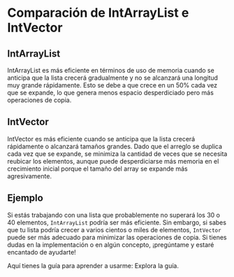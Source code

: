 # Comparación de IntArrayList e IntVector

## IntArrayList
IntArrayList es más eficiente en términos de uso de memoria cuando se anticipa que la lista crecerá gradualmente y no se alcanzará una longitud muy grande rápidamente. Esto se debe a que crece en un 50% cada vez que se expande, lo que genera menos espacio desperdiciado pero más operaciones de copia. 

## IntVector
IntVector es más eficiente cuando se anticipa que la lista crecerá rápidamente o alcanzará tamaños grandes. Dado que el arreglo se duplica cada vez que se expande, se minimiza la cantidad de veces que se necesita reubicar los elementos, aunque puede desperdiciarse más memoria en el crecimiento inicial porque el tamaño del array se expande más agresivamente.

## Ejemplo
Si estás trabajando con una lista que probablemente no superará los 30 o 40 elementos, `IntArrayList` podría ser más eficiente. Sin embargo, si sabes que tu lista podría crecer a varios cientos o miles de elementos, `IntVector` puede ser más adecuado para minimizar las operaciones de copia.
Si tienes dudas en la implementación o en algún concepto, ¡pregúntame y estaré encantado de ayudarte!

Aquí tienes la guía para aprender a usarme: Explora la guía.



